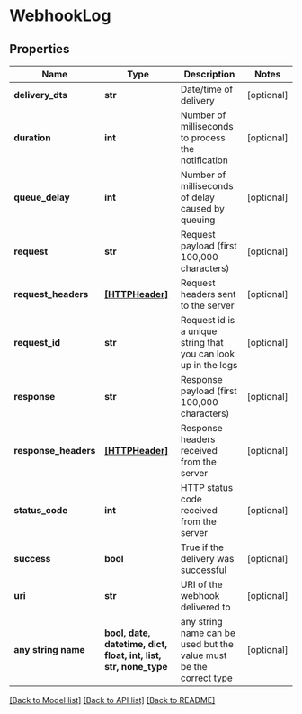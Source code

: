 # WebhookLog


## Properties
Name | Type | Description | Notes
------------ | ------------- | ------------- | -------------
**delivery_dts** | **str** | Date/time of delivery | [optional] 
**duration** | **int** | Number of milliseconds to process the notification | [optional] 
**queue_delay** | **int** | Number of milliseconds of delay caused by queuing | [optional] 
**request** | **str** | Request payload (first 100,000 characters) | [optional] 
**request_headers** | [**[HTTPHeader]**](HTTPHeader.md) | Request headers sent to the server | [optional] 
**request_id** | **str** | Request id is a unique string that you can look up in the logs | [optional] 
**response** | **str** | Response payload (first 100,000 characters) | [optional] 
**response_headers** | [**[HTTPHeader]**](HTTPHeader.md) | Response headers received from the server | [optional] 
**status_code** | **int** | HTTP status code received from the server | [optional] 
**success** | **bool** | True if the delivery was successful | [optional] 
**uri** | **str** | URI of the webhook delivered to | [optional] 
**any string name** | **bool, date, datetime, dict, float, int, list, str, none_type** | any string name can be used but the value must be the correct type | [optional]

[[Back to Model list]](../README.md#documentation-for-models) [[Back to API list]](../README.md#documentation-for-api-endpoints) [[Back to README]](../README.md)


